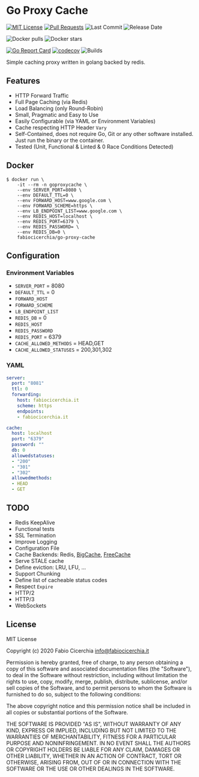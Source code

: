 # Go Proxy Cache

[![MIT License](https://img.shields.io/badge/License-MIT-lightgrey.svg?longCache=true)](LICENSE)
[![Pull Requests](https://img.shields.io/badge/PRs-welcome-brightgreen.svg?longCache=true)](https://github.com/fabiocicerchia/go-proxy-cache/pulls)
![Last Commit](https://img.shields.io/github/last-commit/fabiocicerchia/go-proxy-cache)
![Release Date](https://img.shields.io/github/release-date/fabiocicerchia/go-proxy-cache)

![Docker pulls](https://img.shields.io/docker/pulls/fabiocicerchia/go-proxy-cache.svg "Docker pulls")
![Docker stars](https://img.shields.io/docker/stars/fabiocicerchia/go-proxy-cache.svg "Docker stars")

[![Go Report Card](https://goreportcard.com/badge/github.com/fabiocicerchia/go-proxy-cache)](https://goreportcard.com/report/github.com/fabiocicerchia/go-proxy-cache)
[![codecov](https://codecov.io/gh/fabiocicerchia/go-proxy-cache/branch/main/graph/badge.svg)](https://codecov.io/gh/fabiocicerchia/go-proxy-cache)
![Builds](https://github.com/fabiocicerchia/go-proxy-cache/workflows/Builds/badge.svg)

Simple caching proxy written in golang backed by redis.

## Features

  - HTTP Forward Traffic
  - Full Page Caching (via Redis)
  - Load Balancing (only Round-Robin)
  - Small, Pragmatic and Easy to Use
  - Easily Configurable (via YAML or Environment Variables)
  - Cache respecting HTTP Header `Vary`
  - Self-Contained, does not require Go, Git or any other software installed. Just run the binary or the container.
  - Tested (Unit, Functional & Linted & 0 Race Conditions Detected)

## Docker

```console
$ docker run \
    -it --rm -n goproxycache \
    --env SERVER_PORT=8080 \
    --env DEFAULT_TTL=0 \
    --env FORWARD_HOST=www.google.com \
    --env FORWARD_SCHEME=https \
    --env LB_ENDPOINT_LIST=www.google.com \
    --env REDIS_HOST=localhost \
    --env REDIS_PORT=6379 \
    --env REDIS_PASSWORD= \
    --env REDIS_DB=0 \
    fabiocicerchia/go-proxy-cache
```

## Configuration

### Environment Variables

- `SERVER_PORT` = 8080
- `DEFAULT_TTL` = 0
- `FORWARD_HOST`
- `FORWARD_SCHEME`
- `LB_ENDPOINT_LIST`
- `REDIS_DB` = 0
- `REDIS_HOST`
- `REDIS_PASSWORD`
- `REDIS_PORT` = 6379
- `CACHE_ALLOWED_METHODS` = HEAD,GET
- `CACHE_ALLOWED_STATUSES` = 200,301,302

### YAML

```yaml
server:
  port: "8081"
  ttl: 0
  forwarding:
    host: fabiocicerchia.it
    scheme: https
    endpoints:
    - fabiocicerchia.it

cache:
  host: localhost
  port: "6379"
  password: ""
  db: 0
  allowedstatuses:
  - "200"
  - "301"
  - "302"
  allowedmethods:
  - HEAD
  - GET
```

## TODO

  - Redis KeepAlive
  - Functional tests
  - SSL Termination
  - Improve Logging
  - Configuration File
  - Cache Backends: Redis, [BigCache](https://github.com/allegro/bigcache), [FreeCache](https://github.com/coocood/freecache)
  - Serve STALE cache
  - Define eviction: LRU, LFU, ...
  - Support Chunking
  - Define list of cacheable status codes
  - Respect `Expire`
  - HTTP/2
  - HTTP/3
  - WebSockets

## License

MIT License

Copyright (c) 2020 Fabio Cicerchia <info@fabiocicerchia.it>

Permission is hereby granted, free of charge, to any person obtaining a copy
of this software and associated documentation files (the "Software"), to deal
in the Software without restriction, including without limitation the rights
to use, copy, modify, merge, publish, distribute, sublicense, and/or sell
copies of the Software, and to permit persons to whom the Software is
furnished to do so, subject to the following conditions:

The above copyright notice and this permission notice shall be included in all
copies or substantial portions of the Software.

THE SOFTWARE IS PROVIDED "AS IS", WITHOUT WARRANTY OF ANY KIND, EXPRESS OR
IMPLIED, INCLUDING BUT NOT LIMITED TO THE WARRANTIES OF MERCHANTABILITY,
FITNESS FOR A PARTICULAR PURPOSE AND NONINFRINGEMENT. IN NO EVENT SHALL THE
AUTHORS OR COPYRIGHT HOLDERS BE LIABLE FOR ANY CLAIM, DAMAGES OR OTHER
LIABILITY, WHETHER IN AN ACTION OF CONTRACT, TORT OR OTHERWISE, ARISING FROM,
OUT OF OR IN CONNECTION WITH THE SOFTWARE OR THE USE OR OTHER DEALINGS IN THE
SOFTWARE.
